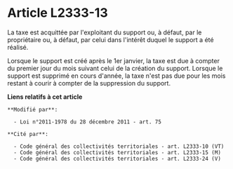# Article L2333-13

La taxe est acquittée par l'exploitant du support ou, à défaut, par le propriétaire ou, à défaut, par celui dans l'intérêt
duquel le support a été réalisé. 

Lorsque le support est créé après le 1er janvier, la taxe est due à compter du premier jour du mois suivant celui de la
création du support. Lorsque le support est supprimé en cours d'année, la taxe n'est pas due pour les mois restant à courir à
compter de la suppression du support.

**Liens relatifs à cet article**

	**Modifié par**:

	  - Loi n°2011-1978 du 28 décembre 2011 - art. 75

	**Cité par**:

	  - Code général des collectivités territoriales - art. L2333-10 (VT)
	  - Code général des collectivités territoriales - art. L2333-15 (M)
	  - Code général des collectivités territoriales - art. L2333-24 (V)
